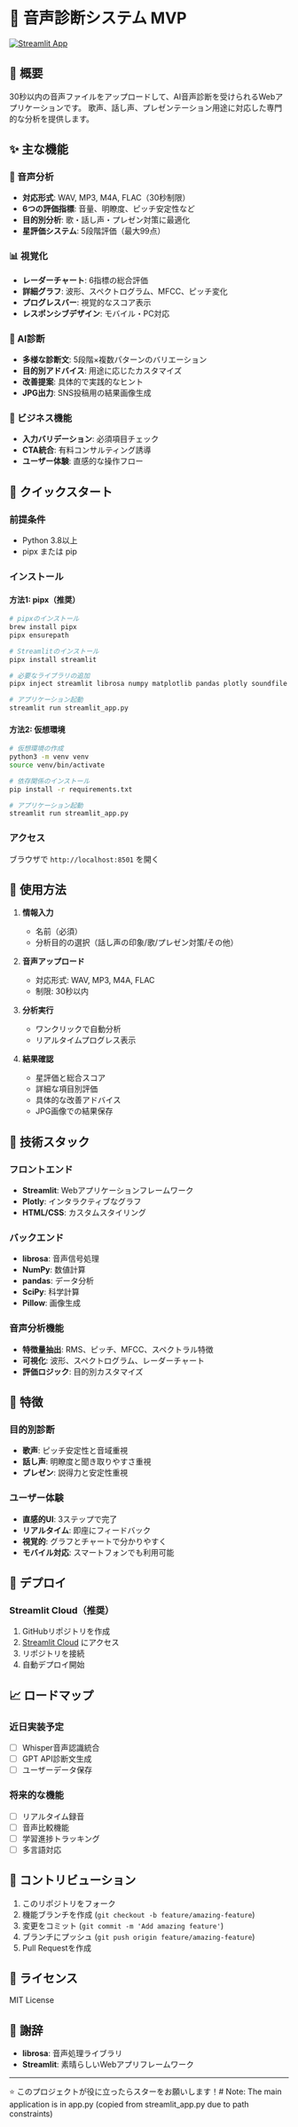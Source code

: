 # 🎤 音声診断システム MVP

[![Streamlit App](https://static.streamlit.io/badges/streamlit_badge_black_white.svg)](https://streamlit.io)

## 🎯 概要
30秒以内の音声ファイルをアップロードして、AI音声診断を受けられるWebアプリケーションです。
歌声、話し声、プレゼンテーション用途に対応した専門的な分析を提供します。

## ✨ 主な機能

### 🎤 音声分析
- **対応形式**: WAV, MP3, M4A, FLAC（30秒制限）
- **6つの評価指標**: 音量、明瞭度、ピッチ安定性など
- **目的別分析**: 歌・話し声・プレゼン対策に最適化
- **星評価システム**: 5段階評価（最大99点）

### 📊 視覚化
- **レーダーチャート**: 6指標の総合評価
- **詳細グラフ**: 波形、スペクトログラム、MFCC、ピッチ変化
- **プログレスバー**: 視覚的なスコア表示
- **レスポンシブデザイン**: モバイル・PC対応

### 🤖 AI診断
- **多様な診断文**: 5段階×複数パターンのバリエーション
- **目的別アドバイス**: 用途に応じたカスタマイズ
- **改善提案**: 具体的で実践的なヒント
- **JPG出力**: SNS投稿用の結果画像生成

### 💼 ビジネス機能
- **入力バリデーション**: 必須項目チェック
- **CTA統合**: 有料コンサルティング誘導
- **ユーザー体験**: 直感的な操作フロー

## 🚀 クイックスタート

### 前提条件
- Python 3.8以上
- pipx または pip

### インストール

#### 方法1: pipx（推奨）
```bash
# pipxのインストール
brew install pipx
pipx ensurepath

# Streamlitのインストール
pipx install streamlit

# 必要なライブラリの追加
pipx inject streamlit librosa numpy matplotlib pandas plotly soundfile scipy pillow

# アプリケーション起動
streamlit run streamlit_app.py
```

#### 方法2: 仮想環境
```bash
# 仮想環境の作成
python3 -m venv venv
source venv/bin/activate

# 依存関係のインストール
pip install -r requirements.txt

# アプリケーション起動
streamlit run streamlit_app.py
```

### アクセス
ブラウザで `http://localhost:8501` を開く

## 🎤 使用方法

1. **情報入力**
   - 名前（必須）
   - 分析目的の選択（話し声の印象/歌/プレゼン対策/その他）

2. **音声アップロード**
   - 対応形式: WAV, MP3, M4A, FLAC
   - 制限: 30秒以内

3. **分析実行**
   - ワンクリックで自動分析
   - リアルタイムプログレス表示

4. **結果確認**
   - 星評価と総合スコア
   - 詳細な項目別評価
   - 具体的な改善アドバイス
   - JPG画像での結果保存

## 🔧 技術スタック

### フロントエンド
- **Streamlit**: Webアプリケーションフレームワーク
- **Plotly**: インタラクティブなグラフ
- **HTML/CSS**: カスタムスタイリング

### バックエンド
- **librosa**: 音声信号処理
- **NumPy**: 数値計算
- **pandas**: データ分析
- **SciPy**: 科学計算
- **Pillow**: 画像生成

### 音声分析機能
- **特徴量抽出**: RMS、ピッチ、MFCC、スペクトラル特徴
- **可視化**: 波形、スペクトログラム、レーダーチャート
- **評価ロジック**: 目的別カスタマイズ

## 🌟 特徴

### 目的別診断
- **歌声**: ピッチ安定性と音域重視
- **話し声**: 明瞭度と聞き取りやすさ重視
- **プレゼン**: 説得力と安定性重視

### ユーザー体験
- **直感的UI**: 3ステップで完了
- **リアルタイム**: 即座にフィードバック
- **視覚的**: グラフとチャートで分かりやすく
- **モバイル対応**: スマートフォンでも利用可能

## 🚀 デプロイ

### Streamlit Cloud（推奨）
1. GitHubリポジトリを作成
2. [Streamlit Cloud](https://share.streamlit.io) にアクセス
3. リポジトリを接続
4. 自動デプロイ開始

## 📈 ロードマップ

### 近日実装予定
- [ ] Whisper音声認識統合
- [ ] GPT API診断文生成
- [ ] ユーザーデータ保存

### 将来的な機能
- [ ] リアルタイム録音
- [ ] 音声比較機能
- [ ] 学習進捗トラッキング
- [ ] 多言語対応

## 🤝 コントリビューション

1. このリポジトリをフォーク
2. 機能ブランチを作成 (`git checkout -b feature/amazing-feature`)
3. 変更をコミット (`git commit -m 'Add amazing feature'`)
4. ブランチにプッシュ (`git push origin feature/amazing-feature`)
5. Pull Requestを作成

## 📄 ライセンス

MIT License

## 🙏 謝辞

- **librosa**: 音声処理ライブラリ
- **Streamlit**: 素晴らしいWebアプリフレームワーク

---

⭐ このプロジェクトが役に立ったらスターをお願いします！# Note: The main application is in app.py (copied from streamlit_app.py due to path constraints)
